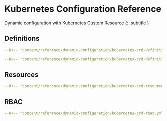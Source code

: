 # Kubernetes Configuration Reference

Dynamic configuration with Kubernetes Custom Resource
{: .subtitle }

## Definitions

```yaml tab="apiextensions.k8s.io/v1"
--8<-- "content/reference/dynamic-configuration/kubernetes-crd-definition-v1.yml"
```

```yaml tab="apiextensions.k8s.io/v1beta1"
--8<-- "content/reference/dynamic-configuration/kubernetes-crd-definition-v1beta1.yml"
```

## Resources

```yaml
--8<-- "content/reference/dynamic-configuration/kubernetes-crd-resource.yml"
```

## RBAC

```yaml
--8<-- "content/reference/dynamic-configuration/kubernetes-crd-rbac.yml"
```
